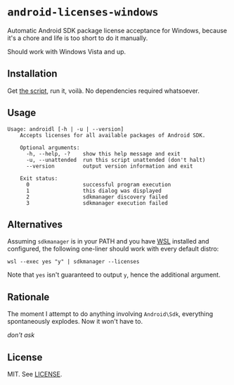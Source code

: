 # ``android-licenses-windows``

Automatic Android SDK package license acceptance for Windows, because it's
a chore and life is too short to do it manually.

Should work with Windows Vista and up.

## Installation

Get [the script](./androidl.cmd), run it, voilà. No dependencies required
whatsoever.

## Usage

```
Usage: androidl [-h | -u | --version]
    Accepts licenses for all available packages of Android SDK.

    Optional arguments:
      -h, --help, -?    show this help message and exit
      -u, --unattended  run this script unattended (don't halt)
      --version         output version information and exit

    Exit status:
      0                 successful program execution
      1                 this dialog was displayed
      2                 sdkmanager discovery failed
      3                 sdkmanager execution failed
```

## Alternatives

Assuming `sdkmanager` is in your PATH and you have [WSL][1] installed and
configured, the following one-liner should work with every default distro:

```batchfile
wsl --exec yes "y" | sdkmanager --licenses
```

Note that `yes` isn't guaranteed to output `y`, hence the additional argument.

## Rationale

The moment I attempt to do anything involving `Android\Sdk`, everything
spontaneously explodes. Now it won't have to.

*don't ask*

## License

MIT. See [LICENSE](./LICENSE).

[1]: https://docs.microsoft.com/en-us/windows/wsl/about
